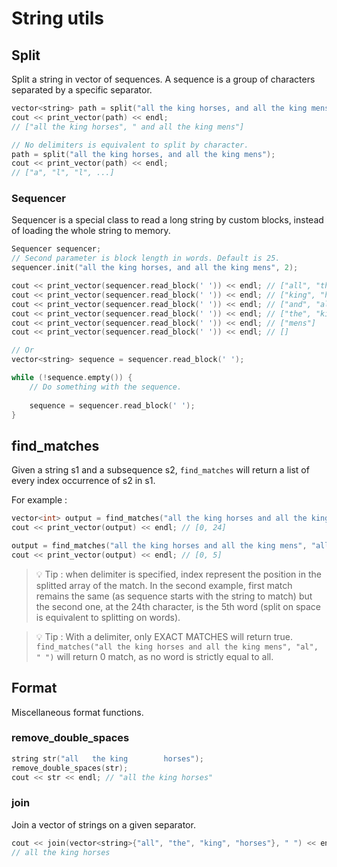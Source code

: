 # String utils

## Split

Split a string in vector of sequences. A sequence is a group of characters separated
by a specific separator.

```c++
vector<string> path = split("all the king horses, and all the king mens", ',');
cout << print_vector(path) << endl;
// ["all the king horses", " and all the king mens"]

// No delimiters is equivalent to split by character.
path = split("all the king horses, and all the king mens");
cout << print_vector(path) << endl;
// ["a", "l", "l", ...]
```

### Sequencer

Sequencer is a special class to read a long string by custom blocks, instead of loading
the whole string to memory.

```c++
Sequencer sequencer;
// Second parameter is block length in words. Default is 25.
sequencer.init("all the king horses, and all the king mens", 2);

cout << print_vector(sequencer.read_block(' ')) << endl; // ["all", "the"]
cout << print_vector(sequencer.read_block(' ')) << endl; // ["king", "horses,"]
cout << print_vector(sequencer.read_block(' ')) << endl; // ["and", "all"]
cout << print_vector(sequencer.read_block(' ')) << endl; // ["the", "king"]
cout << print_vector(sequencer.read_block(' ')) << endl; // ["mens"]
cout << print_vector(sequencer.read_block(' ')) << endl; // []

// Or
vector<string> sequence = sequencer.read_block(' ');

while (!sequence.empty()) {
    // Do something with the sequence.
    
    sequence = sequencer.read_block(' ');
}
```

## find_matches

Given a string s1 and a subsequence s2, `find_matches` will return a list of every
index occurrence of s2 in s1.

For example :
```c++
vector<int> output = find_matches("all the king horses and all the king mens", "all");
cout << print_vector(output) << endl; // [0, 24]

output = find_matches("all the king horses and all the king mens", "all", ' ');
cout << print_vector(output) << endl; // [0, 5]
```

> 💡 Tip : when delimiter is specified, index represent the position in the splitted
 array of the match. In the second example, first match remains the same (as sequence
 starts with the string to match) but the second one, at the 24th character, is
 the 5th word (split on space is equivalent to splitting on words).

> 💡 Tip : With a delimiter, only EXACT MATCHES will return true. `find_matches("all the king horses and all the king mens", "al", " ")`
 will return 0 match, as no word is strictly equal to all.

## Format

Miscellaneous format functions.

### remove_double_spaces

```c++
string str("all   the king        horses");
remove_double_spaces(str);
cout << str << endl; // "all the king horses"
```

### join

Join a vector of strings on a given separator.

```c++
cout << join(vector<string>{"all", "the", "king", "horses"}, " ") << endl;
// all the king horses
```